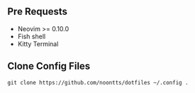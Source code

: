 <h2>Pre Requests</h2>

* Neovim >= 0.10.0
* Fish shell
* Kitty Terminal

<h2>Clone Config Files</h2>

```
git clone https://github.com/noontts/dotfiles ~/.config .
```
